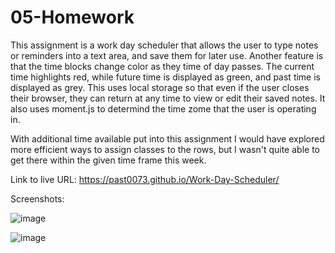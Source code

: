 # 05-Homework

This assignment is a work day scheduler that allows the user to type notes or reminders into a text area, and save them for later use. Another feature is that the time blocks change color as they time of day passes. The current time highlights red, while future time is displayed as green, and past time is displayed as grey. This uses local storage so that even if the user closes their browser, they can return at any time to view or edit their saved notes. It also uses moment.js to determind the time zome that the user is operating in. 

With additional time available put into this assignment I would have explored more efficient ways to assign classes to the rows, but I wasn't quite able to get there within the given time frame this week. 

Link to live URL: https://past0073.github.io/Work-Day-Scheduler/

Screenshots:

![image](https://user-images.githubusercontent.com/74335621/105444336-3c519880-5c33-11eb-91d9-5cb9685c809f.png)

![image](https://user-images.githubusercontent.com/74335621/105444421-6c00a080-5c33-11eb-9b88-5fbfaeb3b159.png)

